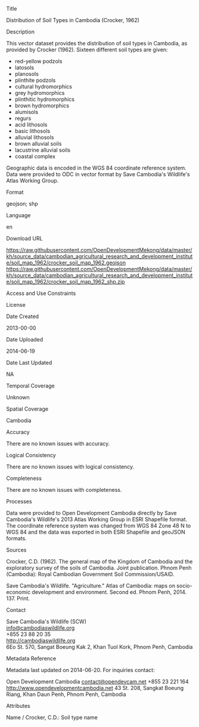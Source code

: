 Title

Distribution of Soil Types in Cambodia (Crocker, 1962)

Description

This vector dataset provides the distribution of soil types in Cambodia, as provided by Crocker (1962). Sixteen different soil types are given: 

* red-yellow podzols
* latosols
* planosols
* plinthite podzols
* cultural hydromorphics
* grey hydromorphics
* plinthitic hydromorphics
* brown hydromorphics
* alumisols
* regurs
* acid lithosols
* basic lithosols
* alluvial lithosols
* brown alluvial soils
* lacustrine alluvial soils
* coastal complex

Geographic data is encoded in the WGS 84 coordinate reference system. Data were provided to ODC in vector format by Save Cambodia's Wildlife's Atlas Working Group.

Format

geojson; shp

Language

en

Download URL

https://raw.githubusercontent.com/OpenDevelopmentMekong/data/master/kh/source_data/cambodian_agricultural_research_and_development_institute/soil_map_1962/crocker_soil_map_1962.geojson
https://raw.githubusercontent.com/OpenDevelopmentMekong/data/master/kh/source_data/cambodian_agricultural_research_and_development_institute/soil_map_1962/crocker_soil_map_1962_shp.zip

Access and Use Constraints



License



Date Created

2013-00-00

Date Uploaded

2014-06-19

Date Last Updated

NA

Temporal Coverage

Unknown

Spatial Coverage

Cambodia

Accuracy

There are no known issues with accuracy.

Logical Consistency

There are no known issues with logical consistency.

Completeness

There are no known issues with completeness.

Processes

Data were provided to Open Development Cambodia directly by Save Cambodia's Wildlife's 2013 Atlas Working Group in ESRI Shapefile format. The coordinate reference system was changed from WGS 84 Zone 48 N to WGS 84 and the data was exported in both ESRI Shapefile and geoJSON formats.

Sources

Crocker, C.D. (1962). The general map of the Kingdom of Cambodia and the 
exploratory survey of the soils of Cambodia. Joint publication. Phnom Penh 
(Cambodia): Royal Cambodian Government Soil Commission/USAID.

Save Cambodia's Wildlife. "Agriculture." Atlas of Cambodia: maps on socio-economic development and environment. Second ed. Phnom Penh, 2014. 137. Print.

Contact

Save Cambodia's Wildlife (SCW)  
info@cambodiaswildlife.org  
+855 23 88 20 35  
http://cambodiaswildlife.org  
6Eo St. 570, Sangat Boeung Kak 2, Khan Tuol Kork, Phnom Penh, Cambodia  

Metadata Reference

Metadata last updated on 2014-06-20. For inquiries contact:
 
Open Development Cambodia
contact@opendevcam.net
+855 23 221 164
http://www.opendevelopmentcambodia.net
43 St. 208, Sangkat Boeung Riang, Khan Daun Penh, Phnom Penh, Cambodia

Attributes

Name / Crocker, C.D.: Soil type name
